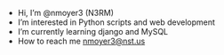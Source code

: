 - Hi, I’m @nmoyer3 (N3RM)
- I’m interested in Python scripts and web development
- I’m currently learning django and MySQL
- How to reach me nmoyer3@nst.us
